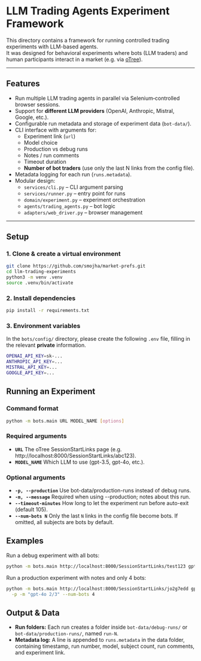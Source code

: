 # LLM Trading Agents Experiment Framework

This directory contains a framework for running controlled trading experiments with LLM-based agents.  
It was designed for behavioral experiments where bots (LLM traders) and human participants interact in a market (e.g. via [oTree](https://otree.readthedocs.io)).

---

## Features

- Run multiple LLM trading agents in parallel via Selenium‐controlled browser sessions.
- Support for **different LLM providers** (OpenAI, Anthropic, Mistral, Google, etc.).
- Configurable run metadata and storage of experiment data (`bot-data/`).
- CLI interface with arguments for:
  - Experiment link (`url`)
  - Model choice
  - Production vs debug runs
  - Notes / run comments
  - Timeout duration
  - **Number of bot traders** (use only the last N links from the config file).
- Metadata logging for each run (`runs.metadata`).
- Modular design:
  - `services/cli.py` – CLI argument parsing
  - `services/runner.py` – entry point for runs
  - `domain/experiment.py` – experiment orchestration
  - `agents/trading_agents.py` – bot logic
  - `adapters/web_driver.py` – browser management

---

## Setup

### 1. Clone & create a virtual environment

```bash
git clone https://github.com/smojha/market-prefs.git
cd llm-trading-experiments
python3 -m venv .venv
source .venv/bin/activate
```

### 2. Install dependencies
```bash
pip install -r requirements.txt
```

### 3. Environment variables
In the `bots/config/` directory, please create the following `.env` file, filling in the relevant **private** information.
```bash
OPENAI_API_KEY=sk-...
ANTHROPIC_API_KEY=...
MISTRAL_API_KEY=...
GOOGLE_API_KEY=...
```

## Running an Experiment
### Command format
```bash
python -m bots.main URL MODEL_NAME [options]
```

### Required arguments
- **`URL`** 
The oTree SessionStartLinks page (e.g. http://localhost:8000/SessionStartLinks/abc123).
- **`MODEL_NAME`** 
Which LLM to use (gpt-3.5, gpt-4o, etc.).

### Optional arguments
- **`-p, --production`** 
Use bot-data/production-runs instead of debug runs.
- **`-m, --message`** 
Required when using --production; notes about this run.
- **`--timeout-minutes`** 
How long to let the experiment run before auto-exit (default 105).
- **`--num-bots N`** 
Only the last `N` links in the config file become bots.
If omitted, all subjects are bots by default.

## Examples
Run a debug experiment with all bots:
```bash
python -m bots.main http://localhost:8000/SessionStartLinks/test123 gpt-4o
```
Run a production experiment with notes and only 4 bots:
```bash
python -m bots.main http://localhost:8000/SessionStartLinks/jo2g7edd gpt-4o \
  -p -m "gpt-4o 2/3" --num-bots 4
```

## Output & Data
- **Run folders:**
Each run creates a folder inside `bot-data/debug-runs/` or `bot-data/production-runs/`, named `run-N`.
- **Metadata log:**
A line is appended to `runs.metadata` in the data folder, containing timestamp, run number, model, subject count, run comments, and experiment link.